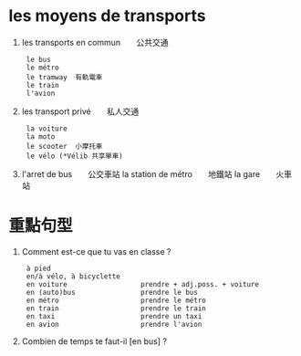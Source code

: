 # les moyens de transports

1. les transports en commun&emsp;&emsp;公共交通

        le bus
        le métro
        le tramway	有軌電車
        le train
        l'avion

2. les transport privé&emsp;&emsp;私人交通

        la voiture
        la moto
        le scooter	小摩托車
        le vélo (*Vélib 共享單車)

3. l'arret de bus&emsp;&emsp;公交車站
    la station de métro&emsp;&emsp;地鐵站
    la gare&emsp;&emsp;火車站

# 重點句型

1. Comment est-ce que tu vas en classe ?

        à pied
        en/à vélo, à bicyclette
        en voiture					prendre + adj.poss. + voiture
        en (auto)bus				prendre le bus
        en métro					prendre le métro
        en train                    prendre le train
        en taxi						prendre un taxi
        en avion					prendre l'avion

2. Combien de temps te faut-il \[en bus\] ?